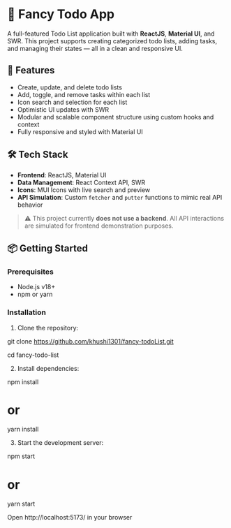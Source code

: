 # 📝 Fancy Todo App

A full-featured Todo List application built with **ReactJS**, **Material UI**, and SWR. This project supports creating categorized todo lists, adding tasks, and managing their states — all in a clean and responsive UI.

## 🚀 Features

- Create, update, and delete todo lists
- Add, toggle, and remove tasks within each list
- Icon search and selection for each list
- Optimistic UI updates with SWR
- Modular and scalable component structure using custom hooks and context
- Fully responsive and styled with Material UI

## 🛠️ Tech Stack

- **Frontend**: ReactJS, Material UI
- **Data Management**: React Context API, SWR
- **Icons**: MUI Icons with live search and preview
- **API Simulation**: Custom `fetcher` and `putter` functions to mimic real API behavior

> ⚠️ This project currently **does not use a backend**. All API interactions are simulated for frontend demonstration purposes.

## 📦 Getting Started

### Prerequisites

- Node.js v18+
- npm or yarn

### Installation

1. Clone the repository:

git clone https://github.com/khushi1301/fancy-todoList.git

cd fancy-todo-list

2. Install dependencies:

npm install
# or
yarn install

3. Start the development server:

npm start
# or
yarn start


Open http://localhost:5173/ in your browser
